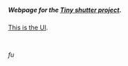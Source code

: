 ##### Webpage for the [Tiny shutter project](https://github.com/fu0x11/tiny-shutter).

[This is the UI](https://fu0x11.github.io/tiny-shutter/).

<br>

*fu*
